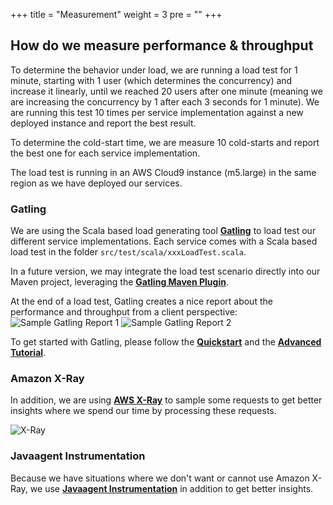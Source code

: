 +++
title = "Measurement"
weight = 3
pre = ""
+++

## How do we measure performance & throughput

To determine the behavior under load, we are running a load test for 1 minute, starting with 1 user (which determines the concurrency) and increase it linearly, until we reached 20 users after one minute (meaning we are increasing the concurrency by 1 after each 3 seconds for 1 minute). We are running this test 10 times per service implementation against a new deployed instance and report the best result.

To determine the cold-start time, we are measure 10 cold-starts and report the best one for each service implementation.

The load test is running in an AWS Cloud9 instance (m5.large) in the same region as we have deployed our services.

### Gatling

We are using the Scala based load generating tool **[Gatling](https://gatling.io/)** to load test our different service implementations. Each service comes with a Scala based load test in the folder `src/test/scala/xxxLoadTest.scala`.  

In a future version, we may integrate the load test scenario directly into our Maven project, leveraging the **[Gatling Maven Plugin](https://gatling.io/docs/2.3/extensions/maven_plugin)**.

At the end of a load test, Gatling creates a nice report about the performance and throughput from a client perspective:  
![Sample Gatling Report 1](measurement/sample_gatling_report_1.png)
![Sample Gatling Report 2](measurement/sample_gatling_report_2.png)

To get started with Gatling, please follow the **[Quickstart](https://gatling.io/docs/current/quickstart/)** and the **[Advanced Tutorial](https://gatling.io/docs/current/advanced_tutorial/)**.

### Amazon X-Ray

In addition, we are using **[AWS X-Ray](https://aws.amazon.com/xray/)** to sample some requests to get better insights where we spend our time by processing these requests.

![X-Ray](measurement/x-ray.png)

### Javaagent Instrumentation

Because we have situations where we don't want or cannot use Amazon X-Ray, we use **[Javaagent Instrumentation](https://github.com/mvd199/javaagent-instrumentation)** in addition to get better insights.